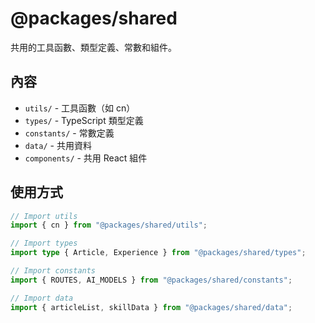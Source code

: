 # @packages/shared

共用的工具函數、類型定義、常數和組件。

## 內容

- `utils/` - 工具函數（如 cn）
- `types/` - TypeScript 類型定義
- `constants/` - 常數定義
- `data/` - 共用資料
- `components/` - 共用 React 組件

## 使用方式

```typescript
// Import utils
import { cn } from "@packages/shared/utils";

// Import types
import type { Article, Experience } from "@packages/shared/types";

// Import constants
import { ROUTES, AI_MODELS } from "@packages/shared/constants";

// Import data
import { articleList, skillData } from "@packages/shared/data";
```
